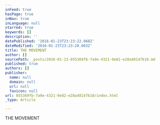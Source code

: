 ```yaml
---
inFeed: true
hasPage: true
inNav: true
inLanguage: null
starred: true
keywords: []
description: ''
datePublished: '2016-01-23T23:23:22.868Z'
dateModified: '2016-01-23T23:23:20.083Z'
title: THE MOVEMENT
author: []
sourcePath: _posts/2016-01-23-055369fb-7a9e-4321-9e82-e28a48147610.md
published: true
authors: []
publisher:
  name: null
  domain: null
  url: null
  favicon: null
url: 055369fb-7a9e-4321-9e82-e28a48147610/index.html
_type: Article

---
```

THE MOVEMENT